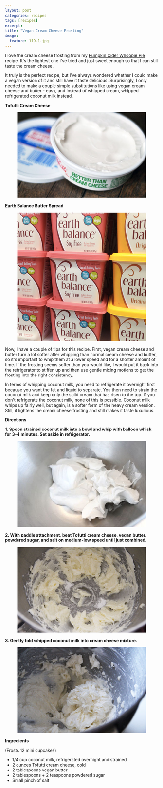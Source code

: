 ```yaml
---
layout: post
categories: recipes
tags: [recipes]
excerpt: 
title: "Vegan Cream Cheese Frosting"
image:
  feature: 119-1.jpg
---
```


I love the cream cheese frosting from my [Pumpkin Cider Whoopie Pie](http://www.eastmeetskitchen.com/recipes/pumpkin-cider-whoopie-pie.html) recipe.  It's the lightest one I've tried and just sweet enough so that I can still taste the cream cheese.  

It truly is the perfect recipe, but I've always wondered whether I could make a vegan version of it and still have it taste delicious.  Surprisingly, I only needed to make a couple simple substitutions like using vegan cream cheese and butter - easy, and instead of whipped cream, whipped refrigerated coconut milk instead.

__Tofutti Cream Cheese__

<figure> <img src='/images/119-2.jpg'> </figure>


__Earth Balance Butter Spread__

<figure> <img src='/images/119-3.jpg'> </figure>

Now, I have a couple of tips for this recipe.  First, vegan cream cheese and butter turn a lot softer after whipping than normal cream cheese and butter, so it's important to whip them at a lower speed and for a shorter amount of time.  If the frosting seems softer than you would like, I would put it back into the refrigerator to stiffen up and then use gentle mixing motions to get the frosting into the right consistency.

In terms of whipping coconut milk, you need to refrigerate it overnight first because you want the fat and liquid to separate.  You then need to strain the coconut milk and keep only the solid cream that has risen to the top.  If you don't refrigerate the coconut milk, none of this is possible.  Coconut milk whips up fairly well, but again, is a softer form of the heavy cream version.  Still, it lightens the cream cheese frosting and still makes it taste luxurious.



__Directions__

__1. Spoon strained coconut milk into a bowl and whip with balloon whisk for 3-4 minutes.  Set aside in refrigerator.__  
<figure> <img src='/images/119-5.jpg'> </figure>

__2. With paddle attachment, beat Tofutti cream cheese, vegan butter, powdered sugar, and salt on medium-low speed until just combined.__  

<figure> <img src='/images/119-4.jpg'> </figure>

__3. Gently fold whipped coconut milk into cream cheese mixture.__  

<figure> <img src='/images/119-6.jpg'> </figure>
<section class='recipe'>
<p><strong>Ingredients</strong></p>

<p>(Frosts 12 mini cupcakes)</p>

<ul><li>1/4 cup coconut milk, refrigerated overnight and strained</li><li>2 ounces Tofutti cream cheese, cold</li><li>2 tablespoons vegan butter</li><li>2 tablespoons + 2 teaspoons powdered sugar</li><li>Small pinch of salt</li></ul></section>